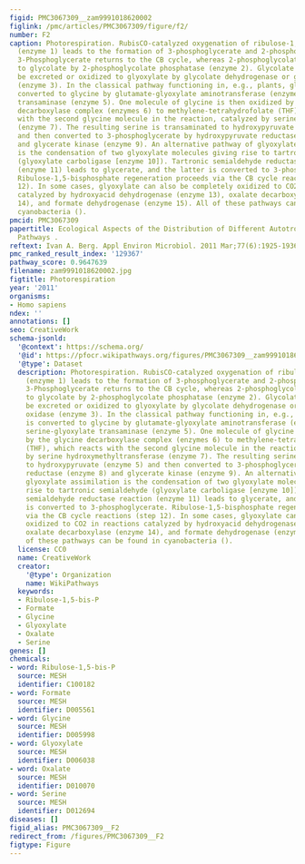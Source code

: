 ```yaml
---
figid: PMC3067309__zam9991018620002
figlink: /pmc/articles/PMC3067309/figure/f2/
number: F2
caption: Photorespiration. RubisCO-catalyzed oxygenation of ribulose-1,5-bisphosphate
  (enzyme 1) leads to the formation of 3-phosphoglycerate and 2-phosphoglycolate.
  3-Phosphoglycerate returns to the CB cycle, whereas 2-phosphoglycolate is converted
  to glycolate by 2-phosphoglycolate phosphatase (enzyme 2). Glycolate can either
  be excreted or oxidized to glyoxylate by glycolate dehydrogenase or glycolate oxidase
  (enzyme 3). In the classical pathway functioning in, e.g., plants, glyoxylate is
  converted to glycine by glutamate-glyoxylate aminotransferase (enzyme 4) and serine-glyoxylate
  transaminase (enzyme 5). One molecule of glycine is then oxidized by the glycine
  decarboxylase complex (enzymes 6) to methylene-tetrahydrofolate (THF), which reacts
  with the second glycine molecule in the reaction, catalyzed by serine hydroxymethyltransferase
  (enzyme 7). The resulting serine is transaminated to hydroxypyruvate (enzyme 5)
  and then converted to 3-phosphoglycerate by hydroxypyruvate reductase (enzyme 8)
  and glycerate kinase (enzyme 9). An alternative pathway of glyoxylate assimilation
  is the condensation of two glyoxylate molecules giving rise to tartronic semialdehyde
  (glyoxylate carboligase [enzyme 10]). Tartronic semialdehyde reductase reaction
  (enzyme 11) leads to glycerate, and the latter is converted to 3-phosphoglycerate.
  Ribulose-1,5-bisphosphate regeneration proceeds via the CB cycle reactions (step
  12). In some cases, glyoxylate can also be completely oxidized to CO2 in reactions
  catalyzed by hydroxyacid dehydrogenase (enzyme 13), oxalate decarboxylase (enzyme
  14), and formate dehydrogenase (enzyme 15). All of these pathways can be found in
  cyanobacteria ().
pmcid: PMC3067309
papertitle: Ecological Aspects of the Distribution of Different Autotrophic CO2 Fixation
  Pathways .
reftext: Ivan A. Berg. Appl Environ Microbiol. 2011 Mar;77(6):1925-1936.
pmc_ranked_result_index: '129367'
pathway_score: 0.9647639
filename: zam9991018620002.jpg
figtitle: Photorespiration
year: '2011'
organisms:
- Homo sapiens
ndex: ''
annotations: []
seo: CreativeWork
schema-jsonld:
  '@context': https://schema.org/
  '@id': https://pfocr.wikipathways.org/figures/PMC3067309__zam9991018620002.html
  '@type': Dataset
  description: Photorespiration. RubisCO-catalyzed oxygenation of ribulose-1,5-bisphosphate
    (enzyme 1) leads to the formation of 3-phosphoglycerate and 2-phosphoglycolate.
    3-Phosphoglycerate returns to the CB cycle, whereas 2-phosphoglycolate is converted
    to glycolate by 2-phosphoglycolate phosphatase (enzyme 2). Glycolate can either
    be excreted or oxidized to glyoxylate by glycolate dehydrogenase or glycolate
    oxidase (enzyme 3). In the classical pathway functioning in, e.g., plants, glyoxylate
    is converted to glycine by glutamate-glyoxylate aminotransferase (enzyme 4) and
    serine-glyoxylate transaminase (enzyme 5). One molecule of glycine is then oxidized
    by the glycine decarboxylase complex (enzymes 6) to methylene-tetrahydrofolate
    (THF), which reacts with the second glycine molecule in the reaction, catalyzed
    by serine hydroxymethyltransferase (enzyme 7). The resulting serine is transaminated
    to hydroxypyruvate (enzyme 5) and then converted to 3-phosphoglycerate by hydroxypyruvate
    reductase (enzyme 8) and glycerate kinase (enzyme 9). An alternative pathway of
    glyoxylate assimilation is the condensation of two glyoxylate molecules giving
    rise to tartronic semialdehyde (glyoxylate carboligase [enzyme 10]). Tartronic
    semialdehyde reductase reaction (enzyme 11) leads to glycerate, and the latter
    is converted to 3-phosphoglycerate. Ribulose-1,5-bisphosphate regeneration proceeds
    via the CB cycle reactions (step 12). In some cases, glyoxylate can also be completely
    oxidized to CO2 in reactions catalyzed by hydroxyacid dehydrogenase (enzyme 13),
    oxalate decarboxylase (enzyme 14), and formate dehydrogenase (enzyme 15). All
    of these pathways can be found in cyanobacteria ().
  license: CC0
  name: CreativeWork
  creator:
    '@type': Organization
    name: WikiPathways
  keywords:
  - Ribulose-1,5-bis-P
  - Formate
  - Glycine
  - Glyoxylate
  - Oxalate
  - Serine
genes: []
chemicals:
- word: Ribulose-1,5-bis-P
  source: MESH
  identifier: C100182
- word: Formate
  source: MESH
  identifier: D005561
- word: Glycine
  source: MESH
  identifier: D005998
- word: Glyoxylate
  source: MESH
  identifier: D006038
- word: Oxalate
  source: MESH
  identifier: D010070
- word: Serine
  source: MESH
  identifier: D012694
diseases: []
figid_alias: PMC3067309__F2
redirect_from: /figures/PMC3067309__F2
figtype: Figure
---
```

